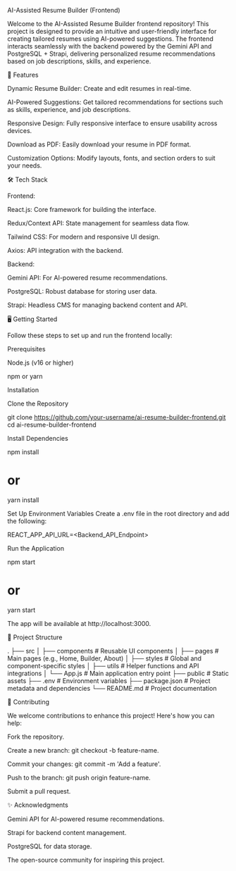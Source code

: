 AI-Assisted Resume Builder (Frontend)

Welcome to the AI-Assisted Resume Builder frontend repository! This project is designed to provide an intuitive and user-friendly interface for creating tailored resumes using AI-powered suggestions. The frontend interacts seamlessly with the backend powered by the Gemini API and PostgreSQL + Strapi, delivering personalized resume recommendations based on job descriptions, skills, and experience.

🚀 Features

Dynamic Resume Builder: Create and edit resumes in real-time.

AI-Powered Suggestions: Get tailored recommendations for sections such as skills, experience, and job descriptions.

Responsive Design: Fully responsive interface to ensure usability across devices.

Download as PDF: Easily download your resume in PDF format.

Customization Options: Modify layouts, fonts, and section orders to suit your needs.

🛠️ Tech Stack

Frontend:

React.js: Core framework for building the interface.

Redux/Context API: State management for seamless data flow.

Tailwind CSS: For modern and responsive UI design.

Axios: API integration with the backend.

Backend:

Gemini API: For AI-powered resume recommendations.

PostgreSQL: Robust database for storing user data.

Strapi: Headless CMS for managing backend content and API.

🖥️ Getting Started

Follow these steps to set up and run the frontend locally:

Prerequisites

Node.js (v16 or higher)

npm or yarn

Installation

Clone the Repository

git clone https://github.com/your-username/ai-resume-builder-frontend.git
cd ai-resume-builder-frontend

Install Dependencies

npm install
# or
yarn install

Set Up Environment Variables
Create a .env file in the root directory and add the following:

REACT_APP_API_URL=<Backend_API_Endpoint>

Run the Application

npm start
# or
yarn start

The app will be available at http://localhost:3000.

📂 Project Structure

.
├── src
│   ├── components        # Reusable UI components
│   ├── pages             # Main pages (e.g., Home, Builder, About)
│   ├── styles            # Global and component-specific styles
│   ├── utils             # Helper functions and API integrations
│   └── App.js            # Main application entry point
├── public                # Static assets
├── .env                  # Environment variables
├── package.json          # Project metadata and dependencies
└── README.md             # Project documentation

🤝 Contributing

We welcome contributions to enhance this project! Here's how you can help:

Fork the repository.

Create a new branch: git checkout -b feature-name.

Commit your changes: git commit -m 'Add a feature'.

Push to the branch: git push origin feature-name.

Submit a pull request.

✨ Acknowledgments

Gemini API for AI-powered resume recommendations.

Strapi for backend content management.

PostgreSQL for data storage.

The open-source community for inspiring this project.

